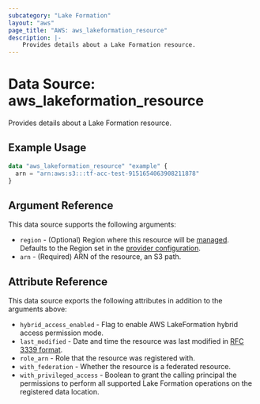 ```yaml
---
subcategory: "Lake Formation"
layout: "aws"
page_title: "AWS: aws_lakeformation_resource"
description: |-
    Provides details about a Lake Formation resource.
---
```


# Data Source: aws_lakeformation_resource

Provides details about a Lake Formation resource.

## Example Usage

```terraform
data "aws_lakeformation_resource" "example" {
  arn = "arn:aws:s3:::tf-acc-test-9151654063908211878"
}
```

## Argument Reference

This data source supports the following arguments:

* `region` - (Optional) Region where this resource will be [managed](https://docs.aws.amazon.com/general/latest/gr/rande.html#regional-endpoints). Defaults to the Region set in the [provider configuration](https://registry.terraform.io/providers/hashicorp/aws/latest/docs#aws-configuration-reference).
* `arn` - (Required) ARN of the resource, an S3 path.

## Attribute Reference

This data source exports the following attributes in addition to the arguments above:

* `hybrid_access_enabled` - Flag to enable AWS LakeFormation hybrid access permission mode.
* `last_modified` - Date and time the resource was last modified in [RFC 3339 format](https://tools.ietf.org/html/rfc3339#section-5.8).
* `role_arn` - Role that the resource was registered with.
* `with_federation` - Whether the resource is a federated resource.
* `with_privileged_access` - Boolean to grant the calling principal the permissions to perform all supported Lake Formation operations on the registered data location.
